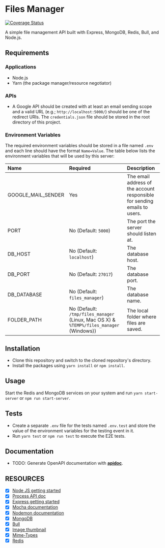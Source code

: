 # Files Manager

[![Coverage Status](https://coveralls.io/repos/github/B3zaleel/alx-files_manager/badge.svg?branch=main)](https://coveralls.io/github/B3zaleel/alx-files_manager?branch=main)

A simple file management API built with Express, MongoDB, Redis, Bull, and Node.js.

## Requirements

### Applications

- Node.js
- Yarn (the package manager/resource negotiator)

### APIs

- A Google API should be created with at least an email sending scope and a valid URL (e.g.; `http://localhost:5000/`) should be one of the redirect URIs. The `credentials.json` file should be stored in the root directory of this project.

### Environment Variables

The required environment variables should be stored in a file named `.env` and each line should have the format `Name=Value`. The table below lists the environment variables that will be used by this server:

| Name               | Required                                                                                | Description                                                               |
| :----------------- | :-------------------------------------------------------------------------------------- | :------------------------------------------------------------------------ |
| GOOGLE_MAIL_SENDER | Yes                                                                                     | The email address of the account responsible for sending emails to users. |
| PORT               | No (Default: `5000`)                                                                    | The port the server should listen at.                                     |
| DB_HOST            | No (Default: `localhost`)                                                               | The database host.                                                        |
| DB_PORT            | No (Default: `27017`)                                                                   | The database port.                                                        |
| DB_DATABASE        | No (Default: `files_manager`)                                                           | The database name.                                                        |
| FOLDER_PATH        | No (Default: `/tmp/files_manager` (Linux, Mac OS X) & `%TEMP%/files_manager` (Windows)) | The local folder where files are saved.                                   |

## Installation

- Clone this repository and switch to the cloned repository's directory.
- Install the packages using `yarn install` or `npm install`.

## Usage

Start the Redis and MongoDB services on your system and run `yarn start-server` or `npm run start-server`.

## Tests

- Create a separate `.env` file for the tests named `.env.test` and store the value of the environment variables for the testing event in it.
- Run `yarn test` or `npm run test` to execute the E2E tests.

## Documentation

- TODO: Generate OpenAPI documentation with [**apidoc**](https://www.npmjs.com/package/apidoc).

## RESOURCES

- [x] [Node JS getting started](https://intranet.alxswe.com/rltoken/8jNm2s_LfVKMqR3vHLn_uw)
- [x] [Process API doc](https://intranet.alxswe.com/rltoken/uYPplj2cPK8pcP0LtV6RuA)
- [x] [Express getting started](https://intranet.alxswe.com/rltoken/SujfeWKCWmUMomfETjETEg)
- [x] [Mocha documentation](https://intranet.alxswe.com/rltoken/FzEwplmoZiyGvkgKllZNJw)
- [x] [Nodemon documentation](https://intranet.alxswe.com/rltoken/pdNNTX0OLugbhxvP3sLgOw)
- [x] [MongoDB](https://intranet.alxswe.com/rltoken/g1x7y_3GskzVAJBTXcSjmA)
- [x] [Bull](https://intranet.alxswe.com/rltoken/NkHBpGrxnd0sK_fDPMbihg)
- [x] [Image thumbnail](https://intranet.alxswe.com/rltoken/KX6cck2nyLpQOTDMLcwxLg)
- [x] [Mime-Types](https://intranet.alxswe.com/rltoken/j9B0Kc-4HDKLUe88ShbOjQ)
- [x] [Redis](https://intranet.alxswe.com/rltoken/nqwKRszO8Tkj_ZWW1EFwGw)
